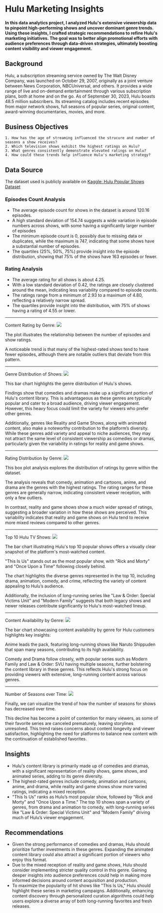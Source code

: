 # Hulu Marketing Insights
#### In this data analytics project, I analyzed Hulu's extensive viewership data to pinpoint high-performing shows and uncover dominant genre trends. Using these insights, I crafted strategic recommendations to refine Hulu's marketing initiatives. The goal was to better align promotional efforts with audience preferences through data-driven strategies, ultimately boosting content visibility and viewer engagement.


## Background

Hulu, a subscription streaming service owned by The Walt Disney Company, was launched on October 29, 2007, originally as a joint venture between News Corporation, NBCUniversal, and others. It provides a wide range of live and on-demand entertainment through various subscription plans, both at home and on the go. As of September 30, 2023, Hulu boasts 48.5 million subscribers. Its streaming catalog includes recent episodes from major network shows, full seasons of popular series, original content, award-winning documentaries, movies, and more.


## Business Objectives

    1. How has the age of streaming influenced the strucure and number of seasons a show receives?
    2. Which television shows exhibit the highest ratings on Hulu?
    3. What genres consistently demonstrate elevated ratings on Hulu?
    4. How could these trends help influence Hulu's marketing strategy?
     


## Data Source

The dataset used is publicly available on [Kaggle: Hulu Popular Shows Dataset](https://www.kaggle.com/datasets/thedevastator/hulu-popular-shows-dataset)



### Episodes Count Analysis

* The average episode count for shows in the dataset is around 120.16 episodes.
* A high standard deviation of 154.74 suggests a wide variation in episode numbers across shows, with some having a significantly larger number of episodes
* The minimum episode count is 0, possibly due to missing data or duplicates, while the maximum is 747, indicating that some shows have a substantial number of episodes.
* The quartiles (25%, 50%, 75%) provide insight into the episode distribution, showing that 75% of the shows have 163 episodes or fewer.

### Rating Analysis

* The average rating for all shows is about 4.25.
* With a low standard deviation of 0.42, the ratings are closely clustered around the mean, indicating less variability compared to episode counts.
* The ratings range from a minimum of 2.93 to a maximum of 4.80, reflecting a relatively narrow spread.
* The quartiles provide insight into the distribution, with 75% of shows having a rating of 4.55 or lower.

***
Content Rating by Genre:
![](./images/episodes-rating.png)

The plot illustrates the relationship between the number of episodes and show ratings.

A noticeable trend is that many of the highest-rated shows tend to have fewer episodes, although there are notable outliers that deviate from this pattern.

***
Genre Distribution of Shows:
![](./images/genre-dist.png)

This bar chart highlights the genre distribution of Hulu's shows.

Findings show that comedies and dramas make up a significant portion of Hulu's content library. This is advantageous as these genres are typically popular and cater to a broad audience, driving viewer engagement. However, this heavy focus could limit the variety for viewers who prefer other genres.
    
Additionally, genres like Reality and Game Shows, along with animated content, also make a noteworthy contribution to the platform’s diversity. While these genres add variety and appeal to niche audiences, they may not attract the same level of consistent viewership as comedies or dramas, particularly given the variability in ratings for reality and game shows.


***
Rating Distribution by Genre:
![](./images/rating-dist-genre.png)

This box plot analysis explores the distribution of ratings by genre within the dataset.

The analysis reveals that comedy, animation and cartoons, anime, and drama are the genres with the highest ratings. The rating ranges for these genres are generally narrow, indicating consistent viewer reception, with only a few outliers.

In contrast, reality and game shows show a much wider spread of ratings, suggesting a broader variation in how these shows are perceived. This variability indicates that reality and game shows on Hulu tend to receive more mixed reviews compared to other genres.


***
Top 10 Hulu TV Shows:
![](./images/top10.png)

The bar chart illustrating Hulu's top 10 popular shows offers a visually clear snapshot of the platform's most-watched content.

"This Is Us" stands out as the most popular show, with "Rick and Morty" and "Once Upon a Time" following closely behind.

The chart highlights the diverse genres represented in the top 10, including drama, animation, comedy, and crime, reflecting the variety of content appealing to Hulu’s audience.

Additionally, the inclusion of long-running series like "Law & Order: Special Victims Unit" and "Modern Family" suggests that both legacy shows and newer releases contribute significantly to Hulu's most-watched lineup.

***
Content Availability by Genre:
![](./images/episodes-genre.png)

The bar chart showcasing content availability by genre for Hulu customers highlights key insights:

Anime leads the pack, featuring long-running shows like Naruto Shippuden that span many seasons, contributing to its high availability.

Comedy and Drama follow closely, with popular series such as Modern Family and Law & Order: SVU having multiple seasons, further bolstering the content library in these genres. This reflects Hulu's strong focus on providing viewers with extensive, long-running content across various genres.

***
Number of Seasons over Time:
![](./images/seasons-time.png)

Finally, we can visualize the trend of how the number of seasons for shows has decreased over time.

This decline has become a point of contention for many viewers, as some of their favorite series are canceled prematurely, leaving storylines unresolved. This trend raises concerns about content longevity and viewer satisfaction, highlighting the need for platforms to balance new content with the continuation of established favorites.



## Insights

* Hulu's content library is primarily made up of comedies and dramas, with a significant representation of reality shows, game shows, and animated series, adding to its genre diversity.
* The highest-rated genres include comedy, animation and cartoons, anime, and drama, while reality and game shows show more varied ratings, indicating a mixed reception.
* "This Is Us" ranks as Hulu’s most popular show, followed by "Rick and Morty" and "Once Upon a Time." The top 10 shows span a variety of genres, from drama and animation to comedy, with long-running series like "Law & Order: Special Victims Unit" and "Modern Family" driving much of Hulu’s viewer engagement.

## Recommendations

* Given the strong performance of comedies and dramas, Hulu should prioritize further investments in these genres. Expanding the animated content library could also attract a significant portion of viewers who enjoy this format.
* Due to the mixed reception of reality and game shows, Hulu should consider implementing stricter quality control in this genre. Gaining deeper insights into audience preferences could help in making more informed decisions around content acquisition and production.
* To maximize the popularity of hit shows like "This Is Us," Hulu should highlight these series in marketing campaigns. Additionally, enhancing content discovery through personalized curation algorithms could help users explore a diverse array of both long-running favorites and fresh releases.



